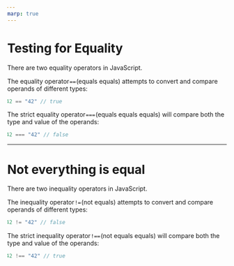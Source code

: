 ```yaml
---
marp: true
---
```


<style>
	@import url(https://fonts.bunny.net/css?family=fira-code:400|fira-sans:400,700);

:root {
    --color-background: #ddd;
    --color-background-code: #ccc;
    --color-background-paginate: rgba(128, 128, 128, 0.05);
    --color-foreground: #345;
    --color-highlight: #99c;
    --color-highlight-hover: #aaf;
    --color-highlight-heading: #99c;
    --color-header: #bbb;
    --color-header-shadow: transparent;
	}

	section {
		font-family: 'Fira Sans', sans-serif;
	}

	code {
		font-family: 'Fira Code', monospace;
		border-radius: 0.25em;
		margin: auto -0.25em;
		padding: auto 0.25em;
	}
</style>

# Testing for Equality

There are two equality operators in JavaScript.

The equality operator `==` (equals equals) attempts to convert and compare operands of different types:

```js
42 == "42" // true
```

The strict equality operator `===` (equals equals equals) will compare both the type and value of the operands:

```js
42 === "42" // false
```

---

# Not everything is equal

There are two inequality operators in JavaScript.

The inequality operator `!=` (not equals) attempts to convert and compare operands of different types:

```js
42 != "42" // false
```

The strict inequality operator `!==` (not equals equals) will compare both the type and value of the operands:

```js
42 !== "42" // true
```
